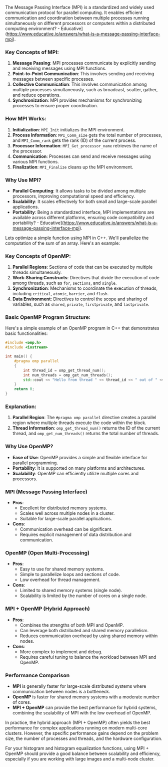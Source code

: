 The Message Passing Interface (MPI) is a standardized and widely used communication protocol for parallel computing. It enables efficient communication and coordination between multiple processes running simultaneously on different processors or computers within a distributed computing environment? - Educative](https://www.educative.io/answers/what-is-a-message-passing-interface-mpi).

### Key Concepts of MPI:

1. **Message Passing**: MPI processes communicate by explicitly sending and receiving messages using MPI functions.
2. **Point-to-Point Communication**: This involves sending and receiving messages between specific processes.
3. **Collective Communication**: This involves communication among multiple processes simultaneously, such as broadcast, scatter, gather, and reduce operations.
4. **Synchronization**: MPI provides mechanisms for synchronizing processes to ensure proper coordination.

### How MPI Works:

1. **Initialization**: `MPI_Init` initializes the MPI environment.
2. **Process Information**: `MPI_Comm_size` gets the total number of processes, and `MPI_Comm_rank` gets the rank (ID) of the current process.
3. **Processor Information**: `MPI_Get_processor_name` retrieves the name of the processor.
4. **Communication**: Processes can send and receive messages using various MPI functions.
5. **Finalization**: `MPI_Finalize` cleans up the MPI environment.

### Why Use MPI?

- **Parallel Computing**: It allows tasks to be divided among multiple processors, improving computational speed and efficiency.
- **Scalability**: It scales effectively for both small and large-scale parallel applications.
- **Portability**: Being a standardized interface, MPI implementations are available across different platforms, ensuring code compatibility and portability? - Educative](https://www.educative.io/answers/what-is-a-message-passing-interface-mpi).

Lets optimize a simple function using MPI in C++. We'll parallelize the computation of the sum of an array. Here's an example:

### Key Concepts of OpenMP:

1. **Parallel Regions**: Sections of code that can be executed by multiple threads simultaneously.
2. **Work-Sharing Constructs**: Directives that divide the execution of code among threads, such as `for`, `sections`, and `single`.
3. **Synchronization**: Mechanisms to coordinate the execution of threads, including `critical`, `atomic`, `barrier`, and `flush`.
4. **Data Environment**: Directives to control the scope and sharing of variables, such as `shared`, `private`, `firstprivate`, and `lastprivate`.

### Basic OpenMP Program Structure:

Here's a simple example of an OpenMP program in C++ that demonstrates basic functionalities:

```cpp
#include <omp.h>
#include <iostream>

int main() {
    #pragma omp parallel
    {
        int thread_id = omp_get_thread_num();
        int num_threads = omp_get_num_threads();
        std::cout << "Hello from thread " << thread_id << " out of " << num_threads << " threads" << std::endl;
    }
    return 0;
}
```

### Explanation:

1. **Parallel Region**: The `#pragma omp parallel` directive creates a parallel region where multiple threads execute the code within the block.
2. **Thread Information**: `omp_get_thread_num()` returns the ID of the current thread, and `omp_get_num_threads()` returns the total number of threads.

### Why Use OpenMP?

- **Ease of Use**: OpenMP provides a simple and flexible interface for parallel programming.
- **Portability**: It is supported on many platforms and architectures.
- **Scalability**: OpenMP can efficiently utilize multiple cores and processors.

### MPI (Message Passing Interface)

- **Pros**:
  - Excellent for distributed memory systems.
  - Scales well across multiple nodes in a cluster.
  - Suitable for large-scale parallel applications.
- **Cons**:
  - Communication overhead can be significant.
  - Requires explicit management of data distribution and communication.

### OpenMP (Open Multi-Processing)

- **Pros**:
  - Easy to use for shared memory systems.
  - Simple to parallelize loops and sections of code.
  - Low overhead for thread management.
- **Cons**:
  - Limited to shared memory systems (single node).
  - Scalability is limited by the number of cores on a single node.

### MPI + OpenMP (Hybrid Approach)

- **Pros**:
  - Combines the strengths of both MPI and OpenMP.
  - Can leverage both distributed and shared memory parallelism.
  - Reduces communication overhead by using shared memory within nodes.
- **Cons**:
  - More complex to implement and debug.
  - Requires careful tuning to balance the workload between MPI and OpenMP.

### Performance Comparison

- **MPI** is generally faster for large-scale distributed systems where communication between nodes is a bottleneck.
- **OpenMP** is faster for shared memory systems with a moderate number of cores.
- **MPI + OpenMP** can provide the best performance for hybrid systems, combining the scalability of MPI with the low overhead of OpenMP.

In practice, the hybrid approach (MPI + OpenMP) often yields the best performance for complex applications running on modern multi-core clusters. However, the specific performance gains depend on the problem size, the number of processes and threads, and the hardware configuration.

For your histogram and histogram equalization functions, using MPI + OpenMP should provide a good balance between scalability and efficiency, especially if you are working with large images and a multi-node cluster.
